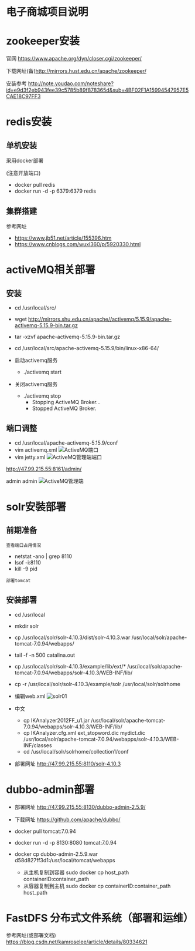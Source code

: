 # 电子商城项目说明

# zookeeper安装
官网 https://www.apache.org/dyn/closer.cgi/zookeeper/

下载网址(备)http://mirrors.hust.edu.cn/apache/zookeeper/

安装参考 http://note.youdao.com/noteshare?id=e9d3f2eb943fee39c5785b89f878365d&sub=4BF02F1A15994547957E5CAE18C97FF3

# redis安装
## 单机安装
采用docker部署

(注意开放端口)
- docker pull redis
- docker run -d -p 6379:6379 redis

## 集群搭建
参考网址
- https://www.jb51.net/article/155396.htm
- https://www.cnblogs.com/wuxl360/p/5920330.html

# activeMQ相关部署
## 安装

- cd /usr/local/src/
- wget http://mirrors.shu.edu.cn/apache//activemq/5.15.9/apache-activemq-5.15.9-bin.tar.gz
- tar -xzvf apache-activemq-5.15.9-bin.tar.gz

- cd /usr/local/src/apache-activemq-5.15.9/bin/linux-x86-64/
- 启动activemq服务
  -  ./activemq start
- 关闭activemq服务
  - ./activemq stop
     - Stopping ActiveMQ Broker...
     - Stopped ActiveMQ Broker.

## 端口调整
- cd /usr/local/apache-activemq-5.15.9/conf
- vim activemq.xml
![ActiveMQ端口](images/amq2.png)
- vim jetty.xml
![ActiveMQ管理端端口](images/amq3.png)

http://47.99.215.55:8161/admin/ 

admin 
admin
![ActiveMQ管理端](images/amq1.png)


# solr安裝部署
## 前期准备
`查看端口占用情况`
- netstat -ano | grep 8110
- lsof -i:8110
- kill -9 pid

`部署tomcat`
## 安装部署
- cd /usr/local
- mkdir solr
- cp /usr/local/solr/solr-4.10.3/dist/solr-4.10.3.war /usr/local/solr/apache-tomcat-7.0.94/webapps/
- tail -f -n 500 catalina.out 
- cp /usr/local/solr/solr-4.10.3/example/lib/ext/* /usr/local/solr/apache-tomcat-7.0.94/webapps/solr-4.10.3/WEB-INF/lib/
- cp -r /usr/local/solr/solr-4.10.3/example/solr /usr/local/solr/solrhome
- 编辑web.xml
![solr01](images/solr01.png)
- 中文
  - cp IKAnalyzer2012FF_u1.jar /usr/local/solr/apache-tomcat-7.0.94/webapps/solr-4.10.3/WEB-INF/lib/
  - cp IKAnalyzer.cfg.xml ext_stopword.dic mydict.dic /usr/local/solr/apache-tomcat-7.0.94/webapps/solr-4.10.3/WEB-INF/classes
  - cd /usr/local/solr/solrhome/collection1/conf

- 部署网址 http://47.99.215.55:8110/solr-4.10.3

# dubbo-admin部署

- 部署网址 http://47.99.215.55:8130/dubbo-admin-2.5.9/

- 下载网址 https://github.com/apache/dubbo/
- docker pull tomcat:7.0.94
- docker run -d -p 8130:8080 tomcat:7.0.94
- docker cp dubbo-admin-2.5.9.war d58d827ff3d1:/usr/local/tomcat/webapps
  - 从主机复制到容器 sudo docker cp host_path containerID:container_path 
  - 从容器复制到主机 sudo docker cp containerID:container_path host_path

# FastDFS 分布式文件系统（部署和运维）

参考网址(或部署文档) https://blog.csdn.net/kamroselee/article/details/80334621


